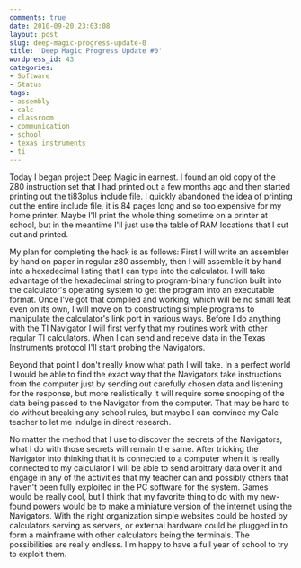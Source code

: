 ```yaml
---
comments: true
date: 2010-09-20 23:03:08
layout: post
slug: deep-magic-progress-update-0
title: 'Deep Magic Progress Update #0'
wordpress_id: 43
categories:
- Software
- Status
tags:
- assembly
- calc
- classroom
- communication
- school
- texas instruments
- ti
---
```


Today I began project Deep Magic in earnest. I found an old copy of the Z80 instruction set that I had printed out a few months ago and then started printing out the ti83plus include file. I quickly abandoned the idea of printing out the entire include file, it is 84 pages long and so too expensive for my home printer. Maybe I'll print the whole thing sometime on a printer at school, but in the meantime I'll just use the table of RAM locations that I cut out and printed.

My plan for completing the hack is as follows: First I will write an assembler by hand on paper in regular z80 assembly, then I will assemble it by hand into a hexadecimal listing that I can type into the calculator. I will take advantage of the hexadecimal string to program-binary function built into the calculator's operating system to get the program into an executable format. Once I've got that compiled and working, which will be no small feat even on its own, I will move on to constructing simple programs to manipulate the calculator's link port in various ways. Before I do anything with the TI Navigator I will first verify that my routines work with other regular TI calculators. When I can send and receive data in the Texas Instruments protocol I'll start probing the Navigators.

Beyond that point I don't really know what path I will take. In a perfect world I would be able to find the exact way that the Navigators take instructions from the computer just by sending out carefully chosen data and listening for the response, but more realistically it will require some snooping of the data being passed to the Navigator from the computer. That may be hard to do without breaking any school rules, but maybe I can convince my Calc teacher to let me indulge in direct research.

No matter the method that I use to discover the secrets of the Navigators, what I do with those secrets will remain the same. After tricking the Navigator into thinking that it is connected to a computer when it is really connected to my calculator I will be able to send arbitrary data over it and engage in any of the activities that my teacher can and possibly others that haven't been fully exploited in the PC software for the system. Games would be really cool, but I think that my favorite thing to do with my new-found powers would be to make a miniature version of the internet using the Navigators. With the right organization simple websites could be hosted by calculators serving as servers, or external hardware could be plugged in to form a mainframe with other calculators being the terminals. The possibilities are really endless. I'm happy to have a full year of school to try to exploit them.
